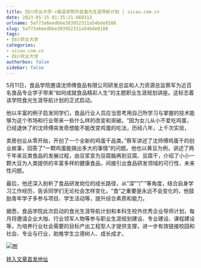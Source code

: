 ```yaml
---
title: 四川农业大学->食品学院开启食光生涯导航计划 | sicau.com.cn
date: 2023-05-15 01:35:21.660313
urlname: 5af73a6eedbbe383952311a54bde0108
slug: 5af73a6eedbbe383952311a54bde0108
tags: 
- 四川农业大学
categories:
- sicau.com.cn
- 四川农业大学
authorbox: false
sidebar: false
---
```

5月11日，食品学院邀请沈师傅食品有限公司研发总监和人力资源总监蔡军为近百名食品专业学子带来“如何成就食品精彩人生”的主题职业生涯规划讲座。这标志着该学院食光生涯导航计划的正式启动。

他以丰富的例子启发同学们，食品行业人员应当思考用自己所学习与掌握的技术能够为这个市场和行业带来一些什么样的改变和突破。“因为女儿从小不爱吃鸡蛋，已经退休了的沈师傅突发奇想能不能改变鸡蛋的吃法，历经八年，上千次实验，
<!--more-->
卖房创业从零开始，开创了一个全新的鸡蛋干品类。”蔡军讲述了沈师傅鸡蛋干的创业故事，回答了“一颗鸡蛋能搞出多大的事情”的问题。他也以黄豆为例，讲述了两千年来豆类食品的发展过程，由豆浆变为豆腐脑再到豆腐、豆腐干，介绍了小小一颗大豆为人类提供的丰富多样的健康食品，间接引出食品研发领域的可行性、未来性问题。

最后，他还深入剖析了食品研发岗位的成长路径，从“深”“广”等角度，结合自身学习工作经历，告诉同学们无论社会怎样变化，“食”之重要是永远不会变化的，他鼓励青年学子多参与项目、学生活动等，提升综合素质和能力。

据悉，食品学院此次启动的食光生涯导航计划和本科生校外优秀企业导师计划，每月将邀请企业大咖、行业领军人物等参与职业生涯规划建设、专业建设、课程建设等，为培养行业社会需要的目标产出工程型人才提供支撑，进一步有效链接校园和社会、专业与行业，助推学生立德树人、成长成才。

![图](https://news.sicau.edu.cn/__local/8/D7/AD/D6EFFBBEA2EFF8931BB4E5A58AD_8852EB98_B1BAA.png)

[转入文章首发地址](https://news.sicau.edu.cn/info/1078/72190.htm)